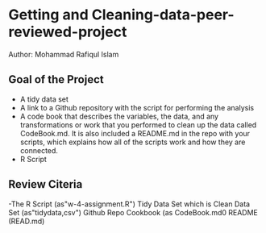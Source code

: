 # Getting and Cleaning-data-peer-reviewed-project
Author: Mohammad Rafiqul Islam
## Goal of the Project
- A tidy data set
- A link to a Github repository with the script for performing the analysis
- A code book that describes the variables, the data, and any transformations or work that you performed to clean up the data called CodeBook.md. It is also included a README.md in the repo with your scripts, which explains how all of the scripts work and how they are connected.
- R Script

## Review Citeria
-The R Script (as"w-4-assignment.R")
Tidy Data Set	which is Clean Data Set	(as"tidydata,csv")
Github Repo	
Cookbook	(as CodeBook.md0
README	(READ.md)
